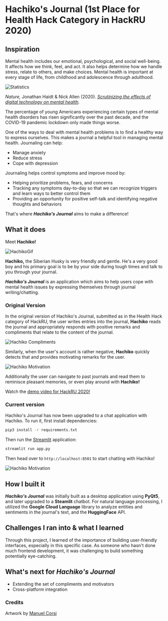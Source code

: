 # Hachiko's Journal (1st Place for Health Hack Category in HackRU 2020)

## Inspiration

Mental health includes our emotional, psychological, and social well-being. It affects how we think, feel, and act. It also helps determine how we handle stress, relate to others, and make choices. Mental health is important at every stage of life, from childhood and adolescence through adulthood.

![Statistics](depression-stats.jpg)

*Nature,* Jonathan Haidt & Nick Allen (2020). *[Scrutinizing the effects of digital technology on mental health](https://www.nature.com/articles/d41586-020-00296-x).*

The percentage of young Americans experiencing certain types of mental health disorders has risen significantly over the past decade, and the COVID-19 pandemic lockdown only made things worse.

One of the ways to deal with mental health problems is to find a healthy way to express ourselves. This makes a journal a helpful tool in managing mental health. Journaling can help:

- Manage anxiety
- Reduce stress
- Cope with depression

Journaling helps control symptoms and improve mood by:

- Helping prioritize problems, fears, and concerns
- Tracking any symptoms day-to-day so that we can recognize triggers and learn ways to better control them
- Providing an opportunity for positive self-talk and identifying negative thoughts and behaviors

That's where ***Hachiko's Journal*** aims to make a difference!

## What it does

Meet **Hachiko!**

![HachikoGif](Hachiko.gif)

**Hachiko,** the Siberian Husky is very friendly and gentle. He's a very good boy and his primary goal is to be by your side during tough times and talk to you through your journal.

***Hachiko's Journal*** is an application which aims to help users cope with mental health issues by expressing themselves through journal writing/chatting.

### Original Version

In the original version of Hachiko's Journal, submitted as in the Health Hack category of HackRU, the user writes entries into the journal, **Hachiko** reads the journal and appropriately responds with positive remarks and compliments that relate to the content of the journal.

![Hachiko Compliments](hachiko-original-compliment.jpg)

Similarly, when the user's account is rather negative, **Hachiko** quickly detects that and provides motivating remarks for the user.

![Hachiko Motivation](hachiko-original-motivator.jpg)

Additionally the user can navigate to past journals and read them to reminisce pleasant memories, or even play around with **Hachiko!**

Watch the [demo video for HackRU 2020!](https://youtu.be/eLksAlg7IP8)

### Current version

Hachiko's Journal has now been upgraded to a chat application with Hachiko. To run it, first install dependencies:

```bash
pip3 install -r requirements.txt
```

Then run the [Streamlit](https://streamlit.io/) application:

```bash
streamlit run app.py
```

Then head over to `http://localhost:8501` to start chatting with Hachiko!

![Hachiko Motivation](hachiko-demo.gif)

## How I built it

***Hachiko's Journal*** was initially built as a desktop application using **PyQt5**, and later upgraded to a **Steamlit** chatbot. For natural language processing, I utilized the **Google Cloud Language** library to analyze entities and sentiments in the journal's text, and the **HuggingFace** API.

## Challenges I ran into & what I learned

Through this project, I learned of the importance of building user-friendly interfaces, especially in this specific case. As someone who hasn't done much frontend development, it was challenging to build something potentially eye-catching.

## What's next for ***Hachiko's Journal***

- Extending the set of compliments and motivators
- Cross-platform integration

### Credits

Artwork by [Manuel Corsi](https://backthemc.myportfolio.com/)
